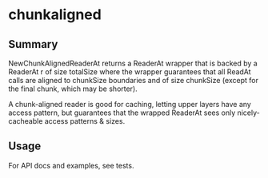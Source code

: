 # chunkaligned

## Summary

NewChunkAlignedReaderAt returns a ReaderAt wrapper that is backed
by a ReaderAt r of size totalSize where the wrapper guarantees that
all ReadAt calls are aligned to chunkSize boundaries and of size
chunkSize (except for the final chunk, which may be shorter).

A chunk-aligned reader is good for caching, letting upper layers have
any access pattern, but guarantees that the wrapped ReaderAt sees
only nicely-cacheable access patterns & sizes.

## Usage

For API docs and examples, see tests.
